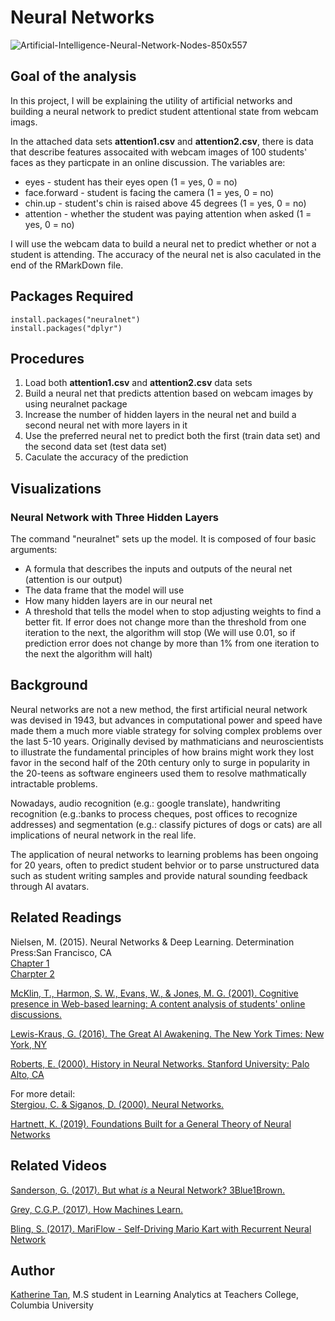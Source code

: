 # Neural Networks
![Artificial-Intelligence-Neural-Network-Nodes-850x557](https://user-images.githubusercontent.com/46146748/63178520-34420200-c018-11e9-8f9f-183da398376f.jpg)

## Goal of the analysis

In this project, I will be explaining the utility of artificial networks and building a neural network to predict student attentional state from webcam imags. 

In the attached data sets **attention1.csv** and **attention2.csv**, there is data that describe features assocaited with webcam images of 100 students' faces as they particpate in an online discussion. The variables are:

  * eyes - student has their eyes open (1 = yes, 0 = no)
  * face.forward - student is facing the camera (1 = yes, 0 = no)
  * chin.up - student's chin is raised above 45 degrees (1 = yes, 0 = no)
  * attention - whether the student was paying attention when asked (1 = yes, 0 = no)

I will use the webcam data to build a neural net to predict whether or not a student is attending. The accuracy of the neural net is also caculated in the end of the RMarkDown file.

## Packages Required
``` 
install.packages("neuralnet")
install.packages("dplyr")
```

## Procedures
1. Load both **attention1.csv** and **attention2.csv** data sets
2. Build a neural net that predicts attention based on webcam images by using neuralnet package
3. Increase the number of hidden layers in the neural net and build a second neural net with more layers in it
4. Use the preferred neural net to predict both the first (train data set) and the second data set (test data set)
5. Caculate the accuracy of the prediction

## Visualizations
### Neural Network with Three Hidden Layers


The command "neuralnet" sets up the model. It is composed of four basic arguments:

- A formula that describes the inputs and outputs of the neural net (attention is our output)
- The data frame that the model will use
- How many hidden layers are in our neural net
- A threshold that tells the model when to stop adjusting weights to find a better fit. If error does not change more than the threshold from one iteration to the next, the algorithm will stop (We will use 0.01, so if prediction error does not change by more than 1% from one iteration to the next the algorithm will halt)


## Background
Neural networks are not a new method, the first artificial neural network was devised in 1943, but advances in computational power and speed have made them a much more viable strategy for solving complex problems over the last 5-10 years. Originally devised by mathmaticians and neuroscientists to illustrate the fundamental principles of how brains might work they lost favor in the second half of the 20th century only to surge in popularity in the 20-teens as software engineers used them to resolve mathmatically intractable problems. 

Nowadays, audio recognition (e.g.: google translate), handwriting recognition (e.g.:banks to process cheques, post offices to recognize addresses) and segmentation (e.g.: classify pictures of dogs or cats) are all implications of neural network in the real life.

The application of neural networks to learning problems has been ongoing for 20 years, often to predict student behvior or to parse unstructured data such as student writing samples and provide natural sounding feedback through AI avatars.


##  Related Readings

Nielsen, M. (2015). Neural Networks & Deep Learning. Determination Press:San Francisco, CA  
  [Chapter 1](http://neuralnetworksanddeeplearning.com/chap1.html)  
  [Charpter 2](http://neuralnetworksanddeeplearning.com/chap2.html)  

[McKlin, T., Harmon, S. W., Evans, W., & Jones, M. G. (2001). Cognitive presence in Web-based learning: A content analysis of students' online discussions.](https://files.eric.ed.gov/fulltext/ED470101.pdf)  

[Lewis-Kraus, G. (2016). The Great AI Awakening. The New York Times: New York, NY](https://www.nytimes.com/2016/12/14/magazine/the-great-ai-awakening.html)

[Roberts, E. (2000). History in Neural Networks. Stanford University: Palo Alto, CA](https://cs.stanford.edu/people/eroberts/courses/soco/projects/neural-networks/History/history1.html)


For more detail:  
[Stergiou, C. & Siganos, D. (2000). Neural Networks.](http://www.doc.ic.ac.uk/~nd/surprise_96/journal/vol4/cs11/report.html)

[Hartnett, K. (2019). Foundations Built for a General Theory of Neural Networks](https://www.quantamagazine.org/foundations-built-for-a-general-theory-of-neural-networks-20190131/)


## Related Videos

[Sanderson, G. (2017). But what *is* a Neural Network? 3Blue1Brown. ](https://www.youtube.com/watch?v=aircAruvnKk)

[Grey, C.G.P. (2017). How Machines Learn.](https://www.youtube.com/watch?v=R9OHn5ZF4Uo)

[Bling, S. (2017). MariFlow - Self-Driving Mario Kart with Recurrent Neural Network](https://www.youtube.com/watch?v=Ipi40cb_RsI)


## Author
[Katherine Tan](www.linkedin.com/in/katherine-tan-2019), M.S student in Learning Analytics at Teachers College, Columbia University
